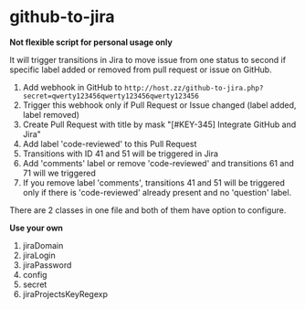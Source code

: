 # github-to-jira

**Not flexible script for personal usage only**

It will trigger transitions in Jira to move issue from one status to second if specific label added or removed from pull request or issue on GitHub.

1. Add webhook in GitHub to `http://host.zz/github-to-jira.php?secret=qwerty123456qwerty123456qwerty123456`
2. Trigger this webhook only if Pull Request or Issue changed (label added, label removed)
3. Create Pull Request with title by mask "[#KEY-345] Integrate GitHub and Jira"
4. Add label 'code-reviewed' to this Pull Request
5. Transitions with ID 41 and 51 will be triggered in Jira
6. Add 'comments' label or remove 'code-reviewed' and transitions 61 and 71 will we triggered
7. If you remove label 'comments', transitions 41 and 51 will be triggered only if there is 'code-reviewed' already present and no 'question' label.

There are 2 classes in one file and both of them have option to configure.

**Use your own**  
1. jiraDomain  
1. jiraLogin  
1. jiraPassword  
1. config  
1. secret  
1. jiraProjectsKeyRegexp  


